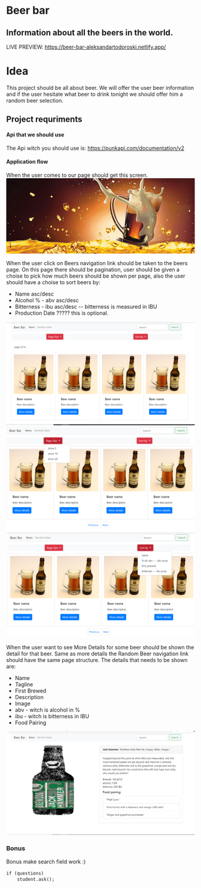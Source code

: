 # Beer bar
## Information about all the beers in the world.
LIVE PREVIEW: https://beer-bar-aleksandartodoroski.netlify.app/
# Idea
This project should be all about beer.
We will offer the user beer information and if the user hesitate what beer to drink tonight we should offer him a random beer selection.

## Project requriments

#### Api that we should use
The Api witch you should use is:   https://punkapi.com/documentation/v2

#### Application flow

When the user comes to our page should get this screen.
![Screenshot](./img/homeScreen.png)

When the user click on Beers navigation link should be taken to the beers page.
On this page there should be pagination, user should be given a choise to pick how much beers should be shown per page,
also the user should have a choise to sort beers by:
- Name asc/desc
- Alcohol % - abv asc/desc
- Bitterness - ibu asc/desc -- bitterness is measured in IBU
- Production Date ????? this is optional.

![Screenshot](./img/beersScreen.png)
![Screenshot](./img/pageSizesScreen.png)
![Screenshot](./img/sortBySizesScreen.png)

When the user want to see More Details for some beer should be shown the detail for that beer.
Same as more details the Random Beer navigation link should have the same page structure.
The details that needs to be shown are:
- Name
- Tagline
- First Brewed
- Description
- Image
- abv - witch is alcohol in %
- ibu - witch is bitterness in IBU
- Food Pairing

![Screenshot](./img/moreDeailsScreen.png)


### Bonus
Bonus make search field work :)



```
if (questions)
	student.ask();
```
